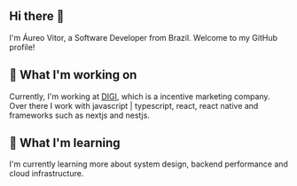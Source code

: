 ## Hi there 👋

I'm Áureo Vitor, a Software Developer from Brazil. Welcome to my GitHub profile!

## 🔭 What I'm working on

Currently, I'm working at [DIGI](https://www.digi.ag/), which is a incentive marketing company.
Over there I work with javascript | typescript, react, react native and frameworks such as nextjs and nestjs.

## 🌱 What I'm learning

I'm currently learning more about system design, backend performance and cloud infrastructure.
